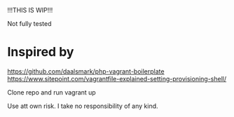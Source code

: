 !!!THIS IS WIP!!!  
  
Not fully tested  
  
# Inspired by
https://github.com/daalsmark/php-vagrant-boilerplate  
https://www.sitepoint.com/vagrantfile-explained-setting-provisioning-shell/
  
Clone repo and run vagrant up

Use att own risk. I take no responsibility of any kind.
